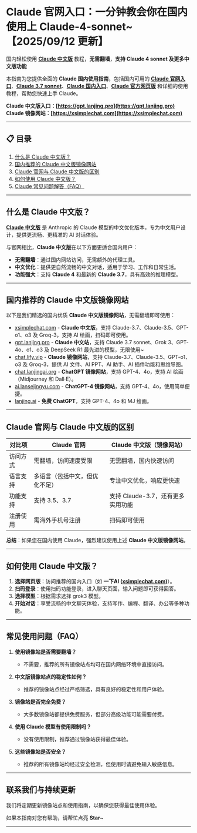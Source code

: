 # Claude 官网入口：一分钟教会你在国内使用上 Claude-4-sonnet~ 【2025/09/12 更新】           

国内轻松使用 [**Claude 中文版**](https://gpt.lanjing.pro) 教程，**无需翻墙**，**支持 Claude 4 sonnet 及更多中文版功能**   

本指南为您提供全面的 **Claude 国内使用指南**，包括国内可用的 [**Claude 官网入口**](https://xsimplechat.com)、[**Claude 3.7 sonnet**](https://gpt.lanjing.pro)、[**Claude 国内入口**](https://xsimplechat.com)、[**Claude 官方网页版**](https://gpt.lanjing.pro) 和详细的使用教程，帮助您快速上手 Claude。

**Claude 中文版入口：[https://gpt.lanjing.pro](https://gpt.lanjing.pro)**   
**Claude 镜像网站：[https://xsimplechat.com](https://xsimplechat.com)**

---

## 📋 目录

1. [什么是 Claude 中文版？](#什么是-claude-中文版)
2. [国内推荐的 Claude 中文版镜像网站](#国内推荐的-claude-中文版镜像网站)
3. [Claude 官网与 Claude 中文版的区别](#claude-官网与-claude-中文版的区别)
4. [如何使用 Claude 中文版？](#如何使用-claude-中文版)
5. [Claude 常见问题解答（FAQ）](#常见问题解答faq)

---

## 什么是 Claude 中文版？
[**Claude 中文版**](https://gpt.lanjing.pro) 是 Anthropic 的 Claude 模型的中文优化版本，专为中文用户设计，提供更流畅、更精准的 AI 对话体验。

与官网相比，**Claude 中文版**在以下方面更适合国内用户：

- **无需翻墙**：通过国内网站访问，无需额外的代理工具。
- **中文优化**：提供更自然流畅的中文对话，适用于学习、工作和日常生活。
- **功能强大**：支持 **Claude 4** 和最新的 **Claude 3.7**，具有高效的推理模型。

---

## 国内推荐的 Claude 中文版镜像网站
以下是我们精选的国内优质 **Claude 中文版镜像网站**，无需翻墙即可使用：

- [xsimplechat.com](https://xsimplechat.com/) - **Claude 中文版**，支持 Claude-3.7、Claude-3.5、GPT-o1、o3 及 Groq-3，支持 AI 绘画，扫码即可使用。
- [gpt.lanjing.pro](https://gpt.lanjing.pro/) - **Claude 中文站**，支持 Claude 3.7 sonnet、Grok 3、GPT-4o、o1、o3 及 DeepSeek R1 最先进的模型，无限使用~
- [chat.lify.vip](https://chat.yixiaai.com/) - **Claude 镜像网站**，支持 Claude-3.7、Claude-3.5、GPT-o1、o3 及 Groq-3，提供 AI 文件、AI PPT、AI 助手、AI 插件功能和思维导图。
- [chat.lanjingai.org](https://chat.lanjingai.org/) - **ChatGPT 镜像网站**，支持 GPT-4、4o，支持 AI 绘画（Midjourney 和 Dall·E）。
- [ai.lansejingyu.com](https://ai.lansejingyu.com/) - **ChatGPT-4 镜像网站**，支持 GPT-4、4o，使用简单便捷。
- [lanjing.ai](https://lanjing.pro/) - **免费 ChatGPT**，支持 GPT-4、4o 和 MJ 绘画。

---

## Claude 官网与 Claude 中文版的区别

| 对比项              | Claude 官网                     | Claude 中文版（镜像网站）           |
|---------------------|---------------------------------|------------------------------------|
| 访问方式            | 需翻墙，访问速度受限             | 无需翻墙，国内快速访问              |
| 语言支持            | 多语言（包括中文，但优化不足）   | 专注中文优化，响应更快速            |
| 功能支持            | 支持 3.5、3.7                   | 支持 Claude-3.7，还有更多实用功能   |
| 注册使用            | 需海外手机号注册                 | 扫码即可使用                        |

**总结**：如果您在国内使用 Claude，强烈建议使用上述 **Claude 中文版镜像网站**。

---

## 如何使用 Claude 中文版？

1. **选择网页版**：访问推荐的国内入口（如 **一下AI ([xsimplechat.com](https://xsimplechat.com))**）。
2. **扫码登录**：使用扫码功能登录，进入聊天页面，输入问题即可获得回答。
3. **选择模型**：根据需求选择 grok3 模型。
4. **开始对话**：享受流畅的中文聊天体验，支持写作、编程、翻译、办公等多种功能。

---

## 常见使用问题（FAQ）

1. **使用镜像站是否需要翻墙？**
   - 不需要，推荐的所有镜像站点均可在国内网络环境中直接访问。

2. **中文版镜像站点的稳定性如何？**
   - 推荐的镜像站点经过严格筛选，具有良好的稳定性和用户体验。

3. **镜像站是否完全免费？**
   - 大多数镜像站都提供免费服务，但部分高级功能可能需要付费。

4. **使用 Claude 模型有使用限制吗？**
   - 没有使用限制，推荐通过镜像站获得最佳体验。

5. **这些镜像站是否安全？**
   - 推荐的所有镜像站均经过安全检测，但使用时请避免输入敏感信息。

---

## 联系我们与持续更新

我们将定期更新镜像站点和使用指南，以确保您获得最佳使用体验。

如果本指南对您有帮助，请帮忙点亮 **Star**~

---
